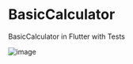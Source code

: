 # BasicCalculator
BasicCalculator in Flutter with Tests

![image](https://github.com/GustavoCampoz/BasicCalculator/assets/101153962/7b316c39-57b5-4a43-8efd-8e7921b4af08)
